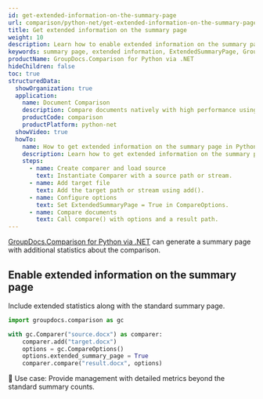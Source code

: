 ```yaml
---
id: get-extended-information-on-the-summary-page
url: comparison/python-net/get-extended-information-on-the-summary-page
title: Get extended information on the summary page
weight: 10
description: Learn how to enable extended information on the summary page using GroupDocs.Comparison for Python via .NET.
keywords: summary page, extended information, ExtendedSummaryPage, GroupDocs.Comparison Python
productName: GroupDocs.Comparison for Python via .NET
hideChildren: false
toc: true
structuredData:
  showOrganization: true
  application:
    name: Document Comparison
    description: Compare documents natively with high performance using Python and GroupDocs.Comparison for Python via .NET
    productCode: comparison
    productPlatform: python-net
  showVideo: true
  howTo:
    name: How to get extended information on the summary page in Python
    description: Learn how to get extended information on the summary page in Python step by step
    steps:
      - name: Create comparer and load source
        text: Instantiate Comparer with a source path or stream.
      - name: Add target file
        text: Add the target path or stream using add().
      - name: Configure options
        text: Set ExtendedSummaryPage = True in CompareOptions.
      - name: Compare documents
        text: Call compare() with options and a result path.
---
```


[GroupDocs.Comparison for Python via .NET](https://products.groupdocs.com/comparison/python-net) can generate a summary page with additional statistics about the comparison.

## Enable extended information on the summary page

Include extended statistics along with the standard summary page.

```python
import groupdocs.comparison as gc

with gc.Comparer("source.docx") as comparer:
    comparer.add("target.docx")
    options = gc.CompareOptions()
    options.extended_summary_page = True
    comparer.compare("result.docx", options)
```

🔹 Use case: Provide management with detailed metrics beyond the standard summary counts.


